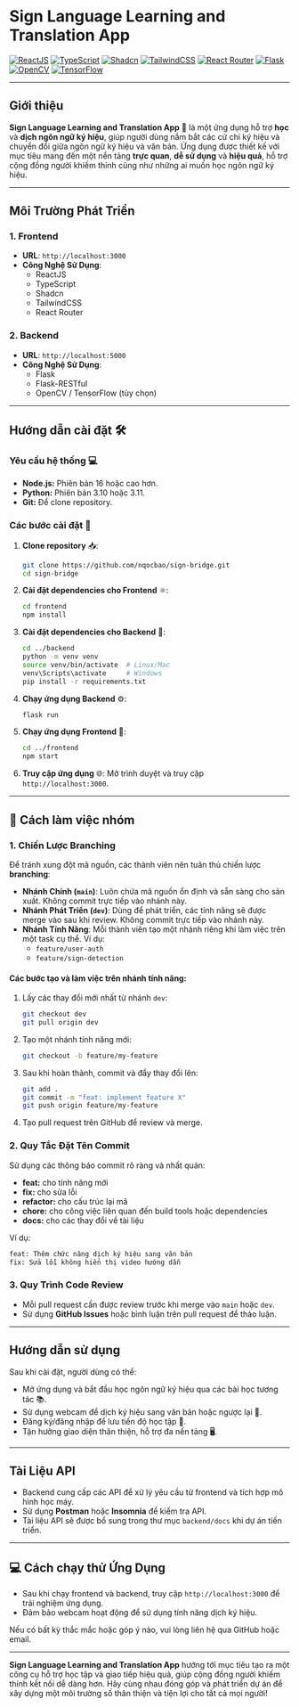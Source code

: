 # Sign Language Learning and Translation App

[![ReactJS](https://img.shields.io/badge/ReactJS-61DAFB.svg?style=for-the-badge&logo=react&logoColor=white)](https://react.dev/)
[![TypeScript](https://img.shields.io/badge/TypeScript-3178C6.svg?style=for-the-badge&logo=typescript&logoColor=white)](https://www.typescriptlang.org/)
[![Shadcn](https://img.shields.io/badge/Shadcn-000000.svg?style=for-the-badge&logo=shadcn&logoColor=white)](https://ui.shadcn.com/)
[![TailwindCSS](https://img.shields.io/badge/TailwindCSS-38B2AC.svg?style=for-the-badge&logo=tailwind-css&logoColor=white)](https://tailwindcss.com/)
[![React Router](https://img.shields.io/badge/React_Router-CA4245.svg?style=for-the-badge&logo=reactrouter&logoColor=white)](https://reactrouter.com/)
[![Flask](https://img.shields.io/badge/Flask-000000.svg?style=for-the-badge&logo=flask&logoColor=white)](https://flask.palletsprojects.com/)
[![OpenCV](https://img.shields.io/badge/OpenCV-5C3EE8.svg?style=for-the-badge&logo=opencv&logoColor=white)](https://opencv.org/)
[![TensorFlow](https://img.shields.io/badge/TensorFlow-FF6F00.svg?style=for-the-badge&logo=tensorflow&logoColor=white)](https://www.tensorflow.org/)

---

## Giới thiệu

**Sign Language Learning and Translation App** 🤟 là một ứng dụng hỗ trợ **học** và **dịch ngôn ngữ ký hiệu**, giúp người dùng nắm bắt các cử chỉ ký hiệu và chuyển đổi giữa ngôn ngữ ký hiệu và văn bản. Ứng dụng được thiết kế với mục tiêu mang đến một nền tảng **trực quan**, **dễ sử dụng** và **hiệu quả**, hỗ trợ cộng đồng người khiếm thính cũng như những ai muốn học ngôn ngữ ký hiệu.

---

## Môi Trường Phát Triển

### 1. **Frontend**

- **URL**: `http://localhost:3000`
- **Công Nghệ Sử Dụng**:
  - ReactJS
  - TypeScript
  - Shadcn
  - TailwindCSS
  - React Router

### 2. **Backend**

- **URL**: `http://localhost:5000`
- **Công Nghệ Sử Dụng**:
  - Flask
  - Flask-RESTful
  - OpenCV / TensorFlow (tùy chọn)

---

## Hướng dẫn cài đặt 🛠️

### Yêu cầu hệ thống 💻
- **Node.js:** Phiên bản 16 hoặc cao hơn.
- **Python:** Phiên bản 3.10 hoặc 3.11.
- **Git:** Để clone repository.

### Các bước cài đặt 🔧

1. **Clone repository** 📥:
   ```bash
   git clone https://github.com/nqocbao/sign-bridge.git
   cd sign-bridge
   ```

2. **Cài đặt dependencies cho Frontend** ⚛️:
   ```bash
   cd frontend
   npm install
   ```

3. **Cài đặt dependencies cho Backend** 🔌:
   ```bash
   cd ../backend
   python -m venv venv
   source venv/bin/activate  # Linux/Mac
   venv\Scripts\activate     # Windows
   pip install -r requirements.txt
   ```

4. **Chạy ứng dụng Backend** ⚙️:
   ```bash
   flask run
   ```

5. **Chạy ứng dụng Frontend** 🚀:
   ```bash
   cd ../frontend
   npm start
   ```

6. **Truy cập ứng dụng** 🌐: Mở trình duyệt và truy cập `http://localhost:3000`.

---

## :twisted_rightwards_arrows: Cách làm việc nhóm 

### 1. **Chiến Lược Branching**

Để tránh xung đột mã nguồn, các thành viên nên tuân thủ chiến lược **branching**:

- **Nhánh Chính (`main`)**: Luôn chứa mã nguồn ổn định và sẵn sàng cho sản xuất. Không commit trực tiếp vào nhánh này.
- **Nhánh Phát Triển (`dev`)**: Dùng để phát triển, các tính năng sẽ được merge vào sau khi review. Không commit trực tiếp vào nhánh này.
- **Nhánh Tính Năng**: Mỗi thành viên tạo một nhánh riêng khi làm việc trên một task cụ thể. Ví dụ:
  - `feature/user-auth`
  - `feature/sign-detection`

#### Các bước tạo và làm việc trên nhánh tính năng:

1. Lấy các thay đổi mới nhất từ nhánh `dev`:
   ```bash
   git checkout dev
   git pull origin dev
   ```

2. Tạo một nhánh tính năng mới:
   ```bash
   git checkout -b feature/my-feature
   ```

3. Sau khi hoàn thành, commit và đẩy thay đổi lên:
   ```bash
   git add .
   git commit -m "feat: implement feature X"
   git push origin feature/my-feature
   ```

4. Tạo pull request trên GitHub để review và merge.

### 2. **Quy Tắc Đặt Tên Commit**

Sử dụng các thông báo commit rõ ràng và nhất quán:

- **feat:** cho tính năng mới
- **fix:** cho sửa lỗi
- **refactor:** cho cấu trúc lại mã
- **chore:** cho công việc liên quan đến build tools hoặc dependencies
- **docs:** cho các thay đổi về tài liệu

Ví dụ:
```bash
feat: Thêm chức năng dịch ký hiệu sang văn bản
fix: Sửa lỗi không hiển thị video hướng dẫn
```

### 3. **Quy Trình Code Review**

- Mỗi pull request cần được review trước khi merge vào `main` hoặc `dev`.
- Sử dụng **GitHub Issues** hoặc bình luận trên pull request để thảo luận.

---

## Hướng dẫn sử dụng

Sau khi cài đặt, người dùng có thể:
- Mở ứng dụng và bắt đầu học ngôn ngữ ký hiệu qua các bài học tương tác 📚.
- Sử dụng webcam để dịch ký hiệu sang văn bản hoặc ngược lại 🔄.
- Đăng ký/đăng nhập để lưu tiến độ học tập 👤.
- Tận hưởng giao diện thân thiện, hỗ trợ đa nền tảng 🖥️.

---

## Tài Liệu API

- Backend cung cấp các API để xử lý yêu cầu từ frontend và tích hợp mô hình học máy.
- Sử dụng **Postman** hoặc **Insomnia** để kiểm tra API.
- Tài liệu API sẽ được bổ sung trong thư mục `backend/docs` khi dự án tiến triển.

---

## :computer: Cách chạy thử Ứng Dụng

- Sau khi chạy frontend và backend, truy cập `http://localhost:3000` để trải nghiệm ứng dụng.
- Đảm bảo webcam hoạt động để sử dụng tính năng dịch ký hiệu.

Nếu có bất kỳ thắc mắc hoặc góp ý nào, vui lòng liên hệ qua GitHub hoặc email.

---

**Sign Language Learning and Translation App** hướng tới mục tiêu tạo ra một công cụ hỗ trợ học tập và giao tiếp hiệu quả, giúp cộng đồng người khiếm thính kết nối dễ dàng hơn. Hãy cùng nhau đóng góp và phát triển dự án để xây dựng một môi trường số thân thiện và tiện lợi cho tất cả mọi người!
